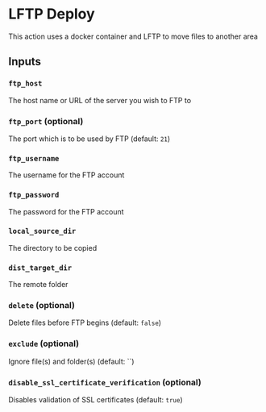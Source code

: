 # LFTP Deploy

This action uses a docker container and LFTP to move files to another area

## Inputs

### `ftp_host`
The host name or URL of the server you wish to FTP to

### `ftp_port` (optional)
The port which is to be used by FTP (default: `21`)

### `ftp_username`
The username for the FTP account

### `ftp_password`
The password for the FTP account

### `local_source_dir`
The directory to be copied

### `dist_target_dir`
The remote folder

### `delete` (optional)
Delete files before FTP begins (default: `false`)

### `exclude` (optional)
Ignore file(s) and folder(s) (default: ``)

### `disable_ssl_certificate_verification` (optional)
Disables validation of SSL certificates (default: `true`)
